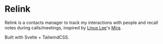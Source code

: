 # Relink

Relink is a contacts manager to track my interactions with people and recall notes during calls/meetings, inspired by [Linus Lee](https://github.com/thesephist)'s [Mira](https://github.com/thesephist/mira).

Built with Svelte + TailwindCSS.

